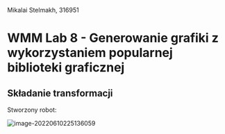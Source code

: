 Mikalai Stelmakh, 316951

# WMM Lab 8 - Generowanie grafiki z wykorzystaniem popularnej biblioteki graficznej

## Składanie transformacji

Stworzony robot:

![image-20220610225136059](C:\Users\mikal\AppData\Roaming\Typora\typora-user-images/image-20220610225136059.png)